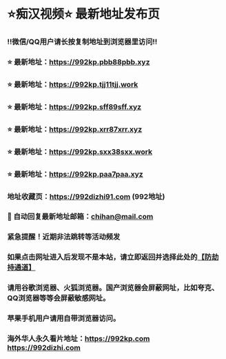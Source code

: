 # ⭐️痴汉视频⭐️ 最新地址发布页

### ‼️微信/QQ用户请长按复制地址到浏览器里访问‼️

### ⭐️ 最新地址：https://992kp.pbb88pbb.xyz

### ⭐️ 最新地址：https://992kp.tjj11tjj.work

### ⭐️ 最新地址：https://992kp.sff89sff.xyz

### ⭐️ 最新地址：https://992kp.xrr87xrr.xyz

### ⭐️ 最新地址：https://992kp.sxx38sxx.work

### ⭐️ 最新地址：https://992kp.paa7paa.xyz



### 地址收藏页：https://992dizhi91.com (992地址)
### 📧 自动回复最新地址邮箱：chihan@mail.com
### 紧急提醒！近期非法跳转等活动频发
### 如果点击网址进入后发现不是本站，请立即返回并选择此处的[【防劫持通道】](https://23.224.130.222:7583)
### 请用谷歌浏览器、火狐浏览器。国产浏览器会屏蔽网址，比如夸克、QQ浏览器等等会屏蔽敏感网址。
### 苹果手机用户请用自带浏览器访问。
### 海外华人永久看片地址：https://992kp.com  https://992dizhi.com
